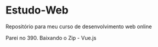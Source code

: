 # Estudo-Web
Repositório para meu curso de desenvolvimento web online

Parei no 390. Baixando o Zip - Vue.js
